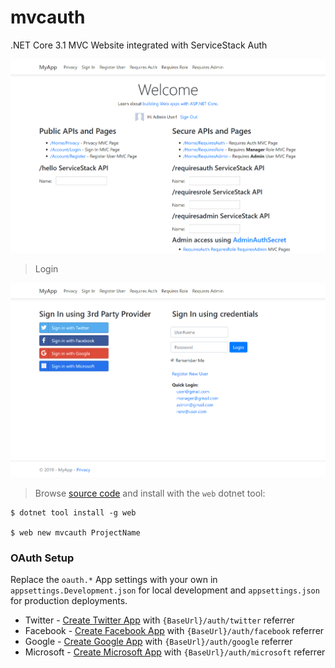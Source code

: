 # mvcauth

.NET Core 3.1 MVC Website integrated with ServiceStack Auth

![](https://raw.githubusercontent.com/ServiceStack/Assets/master/csharp-templates/mvcauth.png)

> Login

![](https://raw.githubusercontent.com/ServiceStack/Assets/master/csharp-templates/mvcauth-login.png)

> Browse [source code](https://github.com/NetCoreTemplates/mvcauth) and install with the `web` dotnet tool:

    $ dotnet tool install -g web

    $ web new mvcauth ProjectName

### OAuth Setup

Replace the `oauth.*` App settings with your own in `appsettings.Development.json` for local development and `appsettings.json` for production deployments.

 - Twitter - [Create Twitter App](https://dev.twitter.com/apps) with `{BaseUrl}/auth/twitter` referrer
 - Facebook - [Create Facebook App](https://developers.facebook.com/apps) with `{BaseUrl}/auth/facebook` referrer
 - Google - [Create Google App](https://console.developers.google.com/apis/credentials) with `{BaseUrl}/auth/google` referrer
 - Microsoft - [Create Microsoft App](https://apps.dev.microsoft.com) with `{BaseUrl}/auth/microsoft` referrer
